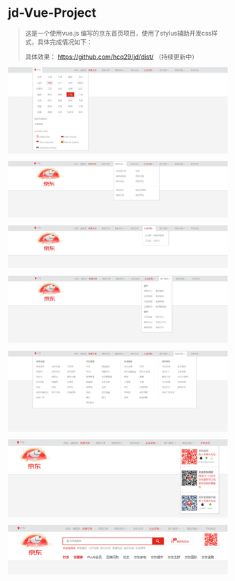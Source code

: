# jd-Vue-Project

> 这是一个使用vue.js 编写的京东首页项目，使用了stylus辅助开发css样式，具体完成情况如下：
>
> 具体效果： https://github.com/hcq29/jd/dist/   （持续更新中）

![01-位置选择](images/01-%E4%BD%8D%E7%BD%AE%E9%80%89%E6%8B%A9.jpg)



![02-我的京东](images/02-%E6%88%91%E7%9A%84%E4%BA%AC%E4%B8%9C.jpg)



![03-企业采购](images/03-%E4%BC%81%E4%B8%9A%E9%87%87%E8%B4%AD.jpg)



![04-客户服务](images/04-%E5%AE%A2%E6%88%B7%E6%9C%8D%E5%8A%A1.jpg)

![05-网站导航](images/05-%E7%BD%91%E7%AB%99%E5%AF%BC%E8%88%AA.jpg)

![06-手机京东](images/06-%E6%89%8B%E6%9C%BA%E4%BA%AC%E4%B8%9C.jpg)

![07-头部](images/07-%E5%A4%B4%E9%83%A8.jpg)